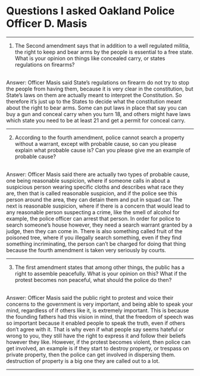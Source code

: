 <h1>Questions I asked Oakland Police Officer 
D. Masis</h1>

<hr>

1. The Second amendment says that in addition to a well regulated militia, the  right to keep and bear arms by the people is essential to a free state. What is your opinion on things like concealed carry, or states regulations on firearms?
<br>
Answer: Officer Masis said State’s regulations on firearm do not try to stop the people from having them, because it is very clear in the constitution, but State’s laws on them are actually meant to interpret the Constitution. So therefore it’s just up to the States to decide what the constitution meant about the right to bear arms. Some can put laws in place that say you can buy a gun and conceal carry when you turn 18, and others might have laws which state you need to be at least 21 and get a permit for conceal carry.

<hr>

2. According to the fourth amendment, police cannot search a property without a warrant, except with probable cause, so can you please explain what probable cause is? Can you please give me an example of probable cause?
<br>
Answer: Officer Masis said there are actually two types of probable cause, one being reasonable suspicion, where if someone calls in about a suspicious person wearing specific cloths and describes what race they are, then that is called reasonable suspicion, and if the police see this person around the area, they can detain them and put in squad car. The next is reasonable suspicion, where if there is a concern that would lead to any reasonable person suspecting a crime, like the smell of alcohol for example, the police officer can arrest that person. In order for police to search someone’s house however, they need a search warrant granted by a judge, then they can come in. There is also something called fruit of the poisoned tree, where if you illegally search something, even if they find something incriminating, the person can’t be charged for doing that thing because the fourth amendment is taken very seriously by courts.

<hr>

3. The first amendment states that among other things, the public has a right to assemble peacefully. What is your opinion on this? What if the protest becomes non peaceful, what should the police do then?
<br>
Answer: Officer Masis said the public right to protest and voice their concerns to the government is very important, and being able to speak your mind, regardless of if others like it, is extremely important. This is because the founding fathers had this vision in mind, that the freedom of speech was so important because it enabled people to speak the truth, even if others don’t agree with it. That is why even if what people say seems hateful or wrong to you, they still have the right to express it and follow their beliefs however they like. However, if the protest becomes violent, then police can get involved, an example is if they start to destroy property, or trespass on private property, then the police can get involved in dispersing them. destruction of property is a big one they are called out to a lot.

<hr>






